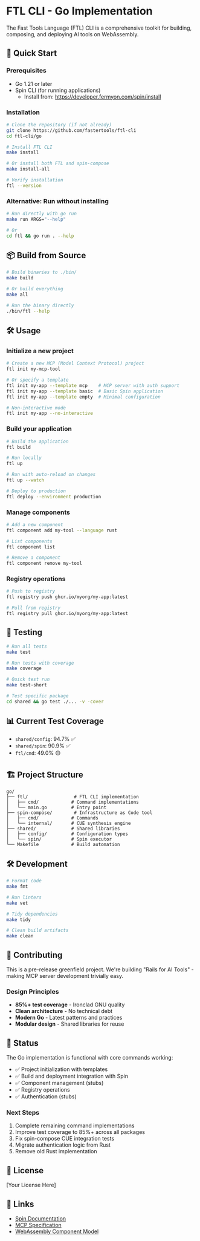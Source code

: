 # FTL CLI - Go Implementation

The Fast Tools Language (FTL) CLI is a comprehensive toolkit for building, composing, and deploying AI tools on WebAssembly.

## 🚀 Quick Start

### Prerequisites

- Go 1.21 or later
- Spin CLI (for running applications)
  - Install from: https://developer.fermyon.com/spin/install

### Installation

```bash
# Clone the repository (if not already)
git clone https://github.com/fastertools/ftl-cli
cd ftl-cli/go

# Install FTL CLI
make install

# Or install both FTL and spin-compose
make install-all

# Verify installation
ftl --version
```

### Alternative: Run without installing

```bash
# Run directly with go run
make run ARGS="--help"

# Or
cd ftl && go run . --help
```

## 📦 Build from Source

```bash
# Build binaries to ./bin/
make build

# Or build everything
make all

# Run the binary directly
./bin/ftl --help
```

## 🛠️ Usage

### Initialize a new project

```bash
# Create a new MCP (Model Context Protocol) project
ftl init my-mcp-tool

# Or specify a template
ftl init my-app --template mcp    # MCP server with auth support
ftl init my-app --template basic  # Basic Spin application
ftl init my-app --template empty  # Minimal configuration

# Non-interactive mode
ftl init my-app --no-interactive
```

### Build your application

```bash
# Build the application
ftl build

# Run locally
ftl up

# Run with auto-reload on changes
ftl up --watch

# Deploy to production
ftl deploy --environment production
```

### Manage components

```bash
# Add a new component
ftl component add my-tool --language rust

# List components
ftl component list

# Remove a component
ftl component remove my-tool
```

### Registry operations

```bash
# Push to registry
ftl registry push ghcr.io/myorg/my-app:latest

# Pull from registry
ftl registry pull ghcr.io/myorg/my-app:latest
```

## 🧪 Testing

```bash
# Run all tests
make test

# Run tests with coverage
make coverage

# Quick test run
make test-short

# Test specific package
cd shared && go test ./... -v -cover
```

## 📊 Current Test Coverage

- `shared/config`: 94.7% ✅
- `shared/spin`: 90.9% ✅  
- `ftl/cmd`: 49.0% 🟡

## 🏗️ Project Structure

```
go/
├── ftl/                 # FTL CLI implementation
│   ├── cmd/            # Command implementations
│   └── main.go         # Entry point
├── spin-compose/        # Infrastructure as Code tool
│   ├── cmd/            # Commands
│   └── internal/       # CUE synthesis engine
├── shared/             # Shared libraries
│   ├── config/         # Configuration types
│   └── spin/           # Spin executor
└── Makefile            # Build automation
```

## 🛠️ Development

```bash
# Format code
make fmt

# Run linters
make vet

# Tidy dependencies
make tidy

# Clean build artifacts
make clean
```

## 🤝 Contributing

This is a pre-release greenfield project. We're building "Rails for AI Tools" - making MCP server development trivially easy.

### Design Principles

- **85%+ test coverage** - Ironclad GNU quality
- **Clean architecture** - No technical debt
- **Modern Go** - Latest patterns and practices
- **Modular design** - Shared libraries for reuse

## 🚦 Status

The Go implementation is functional with core commands working:
- ✅ Project initialization with templates
- ✅ Build and deployment integration with Spin
- ✅ Component management (stubs)
- ✅ Registry operations
- ✅ Authentication (stubs)

### Next Steps

1. Complete remaining command implementations
2. Improve test coverage to 85%+ across all packages
3. Fix spin-compose CUE integration tests
4. Migrate authentication logic from Rust
5. Remove old Rust implementation

## 📝 License

[Your License Here]

## 🔗 Links

- [Spin Documentation](https://developer.fermyon.com/spin)
- [MCP Specification](https://modelcontextprotocol.io)
- [WebAssembly Component Model](https://component-model.bytecodealliance.org)